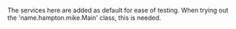 The services here are added as default for ease of testing.  When trying out the 'name.hampton.mike.Main' class, 
this is needed. 